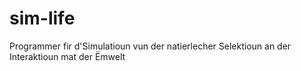 # sim-life
Programmer fir d'Simulatioun vun der natierlecher Selektioun an der Interaktioun mat der Ëmwelt
